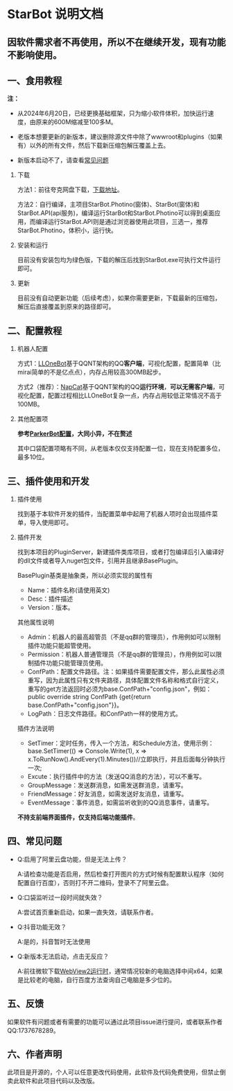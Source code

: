 # StarBot 说明文档

## 因软件需求者不再使用，所以不在继续开发，现有功能不影响使用。

## 一、食用教程


**注：**

- 从2024年6月20日，已经更换基础框架，只为缩小软件体积，加快运行速度，由原来的600M缩减至100多M。

- 老版本想要更新的新版本，建议删除源文件中除了wwwroot和plugins（如果有）以外的所有文件，然后下载新压缩包解压覆盖上去。

- 新版本启动不了，请查看[常见问题](#四常见问题)


1. 下载

   方法1：前往夸克网盘下载，[下载地址](https://pan.quark.cn/s/dd90d150e6d7)。
   
   方法2：自行编译，主项目StarBot.Photino(窗体)、StarBot(窗体)和StarBot.API(api服务)，编译运行StarBot和StarBot.Photino可以得到桌面应用，而编译运行StarBot.API则是通过浏览器使用此项目，三选一，推荐StarBot.Photino，体积小，运行快。
1. 安装和运行

   目前没有安装包均为绿色版，下载的解压后找到StarBot.exe可执行文件运行即可。

2. 更新

   目前没有自动更新功能（后续考虑），如果你需要更新，下载最新的压缩包，解压后直接覆盖到原来的路径即可。
## 二、配置教程
1. 机器人配置

   方式1：[LLOneBot](https://llonebot.github.io/zh-CN)基于QQNT架构的QQ**客户端**，可视化配置，配置简单（比mirai简单的不是亿点点），内存占用较高300MB起步。
   
   方式2（推荐）：[NapCat](https://napneko.github.io/zh-CN)基于QQNT架构的QQ**运行环境**，**可以无需客户端**，可视化配置，配置过程相比LLOneBot复杂一点，内存占用较低正常情况不高于100MB。
   
2. 其他配置项

   **参考[ParkerBot配置](https://gitee.com/jaffoo/ParkerBot#%E9%85%8D%E7%BD%AE%E6%95%99%E7%A8%8B)，大同小异，不在赘述**

   其中口袋配置项略有不同，从老版本仅仅支持配置一位，现在支持配置多位，最多10位。

## 三、插件使用和开发

   1. 插件使用

      找到基于本软件开发的插件，当配置菜单中起用了机器人项时会出现插件菜单，导入使用即可。

      
   3. 插件开发

      找到本项目的PluginServer，新建插件类库项目，或者打包编译后引入编译好的dll文件或者导入nuget包文件，引用并且继承BasePlugin。

      BasePlugin基类是抽象类，所以必须实现的属性有
       - Name：插件名称(请使用英文)
       - Desc：插件描述
       - Version：版本。

      其他属性说明
       - Admin：机器人的最高超管员（不是qq群的管理员），作用例如可以限制插件功能只能超管使用。
       - Permission：机器人普通管理员（不是qq群的管理员），作用例如可以限制插件功能只能管理员使用。
       - ConfPath：配置文件路径。注：如果插件需要配置文件，那么此属性必须重写，因为此属性只有文件夹路径，具体配置文件名称和格式自行定义，重写的get方法返回时必须为base.ConfPath+"config.json"，例如：public override string ConfPath {get{return base.ConfPath+"config.json"}}。
       - LogPath：日志文件路径。和ConfPath一样的使用方式。

      插件方法说明
       - SetTimer：定时任务，传入一个方法，和Schedule方法，使用示例：base.SetTimer(() => Console.Write(1), x => x.ToRunNow().AndEvery(1).Minutes())//立即执行，并且后面每分钟执行一次;
       - Excute：执行插件中的方法（发送QQ消息的方法），可以不重写。
       - GroupMessage：发送群消息，如需发送群消息，请重写。
       - FriendMessage：好友消息，如需发送好友消息，请重写。
       - EventMessage：事件消息，如需监听收到的QQ消息事件，请重写。

      **不持支前端界面插件，仅支持后端功能插件**。

## 四、常见问题

- Q:启用了阿里云盘功能，但是无法上传？
      
  A:请检查功能是否启用，然后检查打开图片的方式时候有配置默认程序（如何配置自行百度），否则打不开二维码，登录不了阿里云盘。
  
- Q:口袋监听过一段时间就失效？
      
  A:尝试首页重新启动，如果一直失效，请联系作者。
  
- Q:抖音功能无效？

  A:是的，抖音暂时无法使用

- Q:新版本无法启动，点击无反应？
  
  A:前往微软下载[WebView2运行时](https://developer.microsoft.com/zh-cn/microsoft-edge/webview2/?form=MA13LH#download)，通常情况较新的电脑选择中间x64，如果是比较老的电脑，自行百度方法查询自己电脑是多少位的。

## 五、反馈

   如果软件有问题或者有需要的功能可以通过此项目issue进行提问，或者联系作者QQ:1737678289。
## 六、作者声明

   此项目是开源的，个人可以任意更改代码使用，此软件及代码免费使用，但禁止倒卖此软件和此项目代码以及改版。
